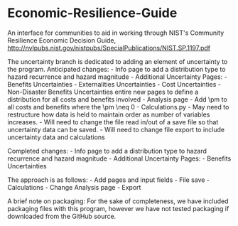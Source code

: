 # Economic-Resilience-Guide
An interface for communities to aid in working through NIST's Community Resilience Economic Decision Guide, http://nvlpubs.nist.gov/nistpubs/SpecialPublications/NIST.SP.1197.pdf

The uncertainty branch is dedicated to adding an element of uncertainty to the program.
Anticipated changes:
    - Info page
        to add a distribution type to hazard recurrence and hazard magnitude
    - Additional Uncertainty Pages:
        - Benefits Uncertainties
        - Externalities Uncertainties
        - Cost Uncertainties
        - Non-Disaster Benefits Uncertainties
        entire new pages to define a distribution for all costs and benefits involved
    - Analysis page
        - Add \pm to all costs and benefits where the \pm \neq 0
    - Calculations.py
        - May need to restructure how data is held to maintain order as number of variables increases.
        - Will need to change the file read in/out of a save file so that uncertainty data can be saved.
        - Will need to change file export to include uncertainty data and calculations

Completed changes:
    - Info page
        to add a distribution type to hazard recurrence and hazard magnitude
    - Additional Uncertainty Pages:
        - Benefits Uncertainties

The approach is as follows:
    - Add pages and input fields
    - File save
    - Calculations
    - Change Analysis page
    - Export

A brief note on packaging:
    For the sake of completeness, we have included packaging files with this program, however we have not tested packaging if downloaded from the GitHub source.
